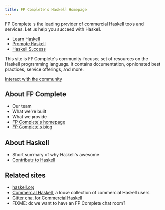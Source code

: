 ```yaml
---
title: FP Complete's Haskell Homepage
---
```


FP Complete is the leading provider of commercial Haskell tools and
services. Let us help you succeed with Haskell.

* [Learn Haskell](/learn)
* [Promote Haskell](/promote)
* [Haskell Success](/success)

This site is FP Complete's community-focused set of resources on the Haskell programming language. It contains documentation, opinionated best practices, service offerings, and more.

[Interact with the community](/community)

## About FP Complete

* Our team
* What we've built
* What we provide
* [FP Complete's homepage](https://www.fpcomplete.com)
* [FP Complete's blog](https://www.fpcomplete.com/blog)

## About Haskell

* Short summary of why Haskell's awesome
* [Contribute to Haskell](/contribute)

## Related sites

* [haskell.org](https://haskell.org)
* [Commercial Haskell](https://commercialhaskell.com), a loose collection of commercial Haskell users
* [Gitter chat for Commercial Haskell](https://gitter.im/commercialhaskell/commercialhaskell)
* FIXME: do we want to have an FP Complete chat room?
